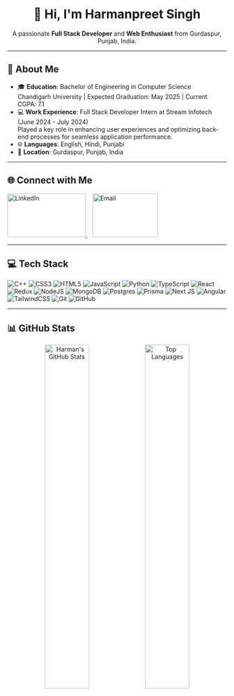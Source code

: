 <h1 align="center">👋 Hi, I'm Harmanpreet Singh</h1>
<p align="center">
  A passionate <strong>Full Stack Developer</strong> and <strong>Web Enthusiast</strong> from Gurdaspur, Punjab, India.
</p>

---

## 📌 About Me

- 🎓 **Education**: Bachelor of Engineering in Computer Science  
  Chandigarh University | Expected Graduation: May 2025 | Current CGPA: 7.1
- 💻 **Work Experience**: Full Stack Developer Intern at Stream Infotech (June 2024 - July 2024)  
  Played a key role in enhancing user experiences and optimizing back-end processes for seamless application performance.
- 🌐 **Languages**: English, Hindi, Punjabi
- 📍 **Location**: Gurdaspur, Punjab, India

---

## 🌐 Connect with Me
<p align="left">
  <a href="https://linkedin.com/in/harmansingh001" target="_blank">
    <img src="https://img.shields.io/badge/LinkedIn-%230077B5.svg?logo=linkedin&logoColor=white" alt="LinkedIn" width="180" height="100" />
  </a>
  <span>&nbsp;&nbsp;</span> <!-- Adds space between buttons -->
  <a href="mailto:sardarpreet001@gmail.com">
    <img src="https://img.shields.io/badge/Email-%23D14836.svg?logo=gmail&logoColor=white" alt="Email" width="150" height="100" />
  </a>
</p>

---

## 💻 Tech Stack
![C++](https://img.shields.io/badge/c++-%2300599C.svg?style=for-the-badge&logo=c%2B%2B&logoColor=white) 
![CSS3](https://img.shields.io/badge/css3-%231572B6.svg?style=for-the-badge&logo=css3&logoColor=white) 
![HTML5](https://img.shields.io/badge/html5-%23E34F26.svg?style=for-the-badge&logo=html5&logoColor=white) 
![JavaScript](https://img.shields.io/badge/javascript-%23323330.svg?style=for-the-badge&logo=javascript&logoColor=%23F7DF1E) 
![Python](https://img.shields.io/badge/python-3670A0?style=for-the-badge&logo=python&logoColor=ffdd54) 
![TypeScript](https://img.shields.io/badge/typescript-%23007ACC.svg?style=for-the-badge&logo=typescript&logoColor=white) 
![React](https://img.shields.io/badge/react-%2320232a.svg?style=for-the-badge&logo=react&logoColor=%2361DAFB) 
![Redux](https://img.shields.io/badge/redux-%23593d88.svg?style=for-the-badge&logo=redux&logoColor=white) 
![NodeJS](https://img.shields.io/badge/node.js-6DA55F?style=for-the-badge&logo=node.js&logoColor=white) 
![MongoDB](https://img.shields.io/badge/MongoDB-%234ea94b.svg?style=for-the-badge&logo=mongodb&logoColor=white) 
![Postgres](https://img.shields.io/badge/postgres-%23316192.svg?style=for-the-badge&logo=postgresql&logoColor=white) 
![Prisma](https://img.shields.io/badge/Prisma-3982CE?style=for-the-badge&logo=Prisma&logoColor=white) 
![Next JS](https://img.shields.io/badge/Next-black?style=for-the-badge&logo=next.js&logoColor=white) 
![Angular](https://img.shields.io/badge/angular-%23DD0031.svg?style=for-the-badge&logo=angular&logoColor=white) 
![TailwindCSS](https://img.shields.io/badge/tailwindcss-%2338B2AC.svg?style=for-the-badge&logo=tailwind-css&logoColor=white) 
![Git](https://img.shields.io/badge/git-%23F05033.svg?style=for-the-badge&logo=git&logoColor=white) 
![GitHub](https://img.shields.io/badge/github-%23121011.svg?style=for-the-badge&logo=github&logoColor=white)

---

## 📊 GitHub Stats
<div align="center">
  <img src="https://github-readme-stats.vercel.app/api?username=HarmanSingh001&theme=dark&hide_border=false&include_all_commits=false&count_private=false" alt="Harman's GitHub Stats" width="45%" />  
  <img src="https://github-readme-stats.vercel.app/api/top-langs/?username=HarmanSingh001&theme=dark&hide_border=false&include_all_commits=false&count_private=false&layout=compact" alt="Top Languages" width="45%" />
</div>
